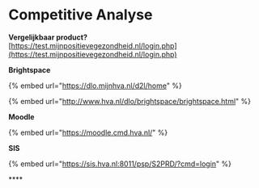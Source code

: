 # Competitive Analyse

**Vergelijkbaar product?**  
[https://test.mijnpositievegezondheid.nl/login.php](https://test.mijnpositievegezondheid.nl/login.php)

**Brightspace**

{% embed url="https://dlo.mijnhva.nl/d2l/home" %}

{% embed url="http://www.hva.nl/dlo/brightspace/brightspace.html" %}

**Moodle**

{% embed url="https://moodle.cmd.hva.nl/" %}

**SIS**

{% embed url="https://sis.hva.nl:8011/psp/S2PRD/?cmd=login" %}

\*\*\*\*

